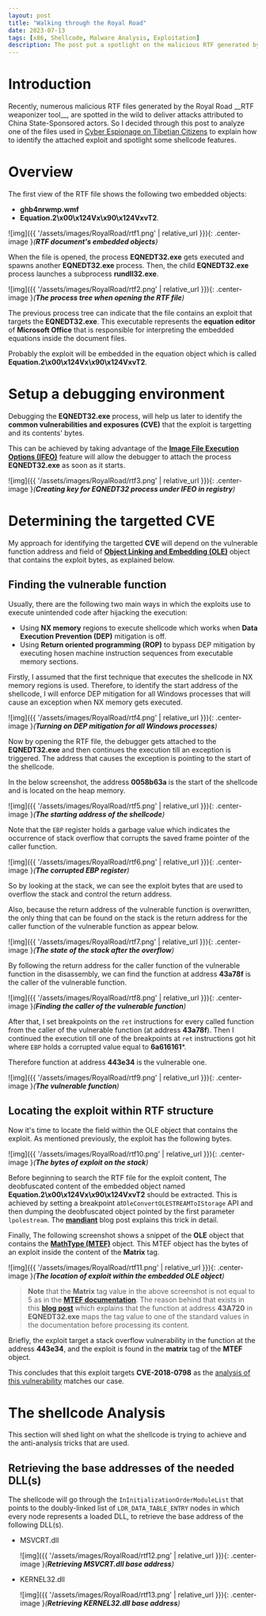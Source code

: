 ```yaml
---
layout: post
title: "Walking through the Royal Road"
date: 2023-07-13
tags: [x86, Shellcode, Malware Analysis, Exploitation] 
description: The post put a spotlight on the malicious RTF generated by the famous Royal Road weaponizer. 
---
```



# Introduction

Recently, numerous malicious RTF files generated by the Royal Road \_\_RTF weaponizer tool\_\_, are spotted in the wild to deliver attacks attributed to China State-Sponsored actors. So I decided through this post to analyze one of the files used in [Cyber Espionage on Tibetian Citizens](https://oviche.github.io/2023/01/Cyber-espionage-on-Tibetian-citizens/) to explain how to identify the attached exploit and spotlight some shellcode features.

# Overview

The first view of the RTF file shows the following two embedded objects: 
 
 - **ghb4nrwmp.wmf**
 - **Equation.2\x00\x124Vx\x90\x124VxvT2**.

![img]({{ '/assets/images/RoyalRoad/rtf1.png' | relative_url }}){: .center-image }*(**RTF document's embedded objects**)*

When the file is opened, the process **EQNEDT32.exe** gets executed and spawns another **EQNEDT32.exe** process. Then, the child **EQNEDT32.exe** process launches a subprocess **rundll32.exe**.

![img]({{ '/assets/images/RoyalRoad/rtf2.png' | relative_url }}){: .center-image }*(**The process tree when opening the RTF file**)*

The previous process tree can indicate that the file contains an exploit that targets the **EQNEDT32.exe**. This executable represents the **equation editor** of **Microsoft Office** that is responsible for interpreting the embedded equations inside the document files.

Probably the exploit will be embedded in the equation object which is called **Equation.2\x00\x124Vx\x90\x124VxvT2**.

# Setup a debugging environment

Debugging the **EQNEDT32.exe** process, will help us later to identify the **common vulnerabilities and exposures (CVE)** that the exploit is targetting and its contents' bytes.

This can be achieved by taking advantage of the [**Image File Execution Options (IFEO)**](https://www.malwarebytes.com/blog/news/2015/12/an-introduction-to-image-file-execution-options) feature will allow the debugger to attach the process **EQNEDT32.exe** as soon as it starts.

![img]({{ '/assets/images/RoyalRoad/rtf3.png' | relative_url }}){: .center-image }*(**Creating key for EQNEDT32 process under IFEO in registry**)*

# Determining the targetted CVE

My approach for identifying the targetted **CVE** will depend on the vulnerable function address and field of [**Object Linking and Embedding (OLE)**](https://learn.microsoft.com/en-us/openspecs/windows_protocols/ms-oleds/3395d95d-97f0-49ff-b792-28d331f254f1) object that contains the exploit bytes, as explained below.

## Finding the vulnerable function
  
  Usually, there are the following two main ways in which the exploits use to execute unintended code after hijacking the execution:    
  
   - Using **NX memory** regions to execute shellcode which works when **Data Execution Prevention (DEP)** mitigation is off.
   - Using **Return oriented programming (ROP)** to bypass DEP mitigation by executing hosen machine instruction sequences from executable memory sections.

  Firstly, I assumed that the first technique that executes the shellcode in NX memory regions is used. Therefore, to identify the start address of the shellcode, I will enforce DEP mitigation for all Windows processes that will cause an exception when NX memory gets executed. 

   ![img]({{ '/assets/images/RoyalRoad/rtf4.png' | relative_url }}){: .center-image }*(**Turning on DEP mitigation for all Windows processes**)*


  Now by opening the RTF file, the debugger gets attached to the **EQNEDT32.exe** and then continues the execution till an exception is triggered. The address that causes the exception is pointing to the start of the shellcode.

  In the below screenshot, the address **0058b63a** is the start of the shellcode and is located on the heap memory.

   ![img]({{ '/assets/images/RoyalRoad/rtf5.png' | relative_url }}){: .center-image }*(**The starting address of the shellcode**)*

 Note that the `EBP` register holds a garbage value which indicates the occurrence of stack overflow that corrupts the saved frame pointer of the caller function.

   ![img]({{ '/assets/images/RoyalRoad/rtf6.png' | relative_url }}){: .center-image }*(**The corrupted EBP register**)*

So by looking at the stack, we can see the exploit bytes that are used to overflow the stack and control the return address. 

Also, because the return address of the vulnerable function is overwritten, the only thing that can be found on the stack is the return address for the caller function of the vulnerable function as appear below. 

   ![img]({{ '/assets/images/RoyalRoad/rtf7.png' | relative_url }}){: .center-image }*(**The state of the stack after the overflow**)*

By following the return address for the caller function of the vulnerable function in the disassembly, we can find the function at address **43a78f** is the caller of the vulnerable function.

   ![img]({{ '/assets/images/RoyalRoad/rtf8.png' | relative_url }}){: .center-image }*(**Finding the caller of the vulnerable function**)*

After that, I set breakpoints on the `ret` instructions for every called function from the caller of the vulnerable function (at address **43a78f**). Then I continued the execution till one of the breakpoints at `ret` instructions got hit where `EBP` holds a corrupted value equal to **6a616161***. 

Therefore function at address **443e34** is the vulnerable one. 

   ![img]({{ '/assets/images/RoyalRoad/rtf9.png' | relative_url }}){: .center-image }*(**The vulnerable function**)*

  
  
##  Locating the exploit within RTF structure

Now it's time to locate the field within the OLE object that contains the exploit. As mentioned previously, the exploit has the following bytes.

 ![img]({{ '/assets/images/RoyalRoad/rtf10.png' | relative_url }}){: .center-image }*(**The bytes of exploit on the stack**)*

Before beginning to search the RTF file for the exploit content, The deobfuscated content of the embedded object named **Equation.2\x00\x124Vx\x90\x124VxvT2** should be extracted. This is achieved by setting a breakpoint at`OleConvertOLESTREAMToIStorage` API and then dumping the deobfuscated object pointed by the first parameter `lpolestream`. The [**mandiant**](https://www.mandiant.com/resources/blog/how-rtf-malware-evad) blog post explains this trick in detail.  


Finally, The following screenshot shows a snippet of the **OLE** object that contains the [**MathType (MTEF)**](https://rtf2latex2e.sourceforge.net/MTEF3.html) object. This MTEF object has the bytes of an exploit inside the content of the **Matrix** tag.

![img]({{ '/assets/images/RoyalRoad/rtf11.png' | relative_url }}){: .center-image }*(**The location of exploit within the embedded OLE object**)*

> **Note** that the **Matrix** tag value in the above screenshot is not equal to 5 as in the [**MTEF documentation**](https://rtf2latex2e.sourceforge.net/MTEF3.html). The reason behind that exists in this [**blog post**](https://www.anquanke.com/post/id/94841) which explains that the function at address **43A720** in **EQNEDT32.exe** maps the tag value to one of the standard values in the documentation before processing its content.

Briefly, the exploit target a stack overflow vulnerability in the function at the address **443e34**, and the exploit is found in the **matrix** tag of the **MTEF** object. 

This concludes that this exploit targets **CVE-2018-0798** as the [analysis of this vulnerability](https://www.freebuf.com/vuls/210945.html) matches our case.

# The shellcode Analysis

This section will shed light on what the shellcode is trying to achieve and the anti-analysis tricks that are used.

## Retrieving the base addresses of the needed DLL(s)

The shellcode will go through the `InInitializationOrderModuleList` that points to the doubly-linked list of `LDR_DATA_TABLE_ENTRY` nodes in which every node represents a loaded DLL, to retrieve the base address of the following DLL(s).  

 - MSVCRT.dll

   ![img]({{ '/assets/images/RoyalRoad/rtf12.png' | relative_url }}){: .center-image }*(**Retrieving MSVCRT.dll base address**)*
  

 - KERNEL32.dll

   ![img]({{ '/assets/images/RoyalRoad/rtf13.png' | relative_url }}){: .center-image }*(**Retrieving KERNEL32.dll base address**)*















 

 
